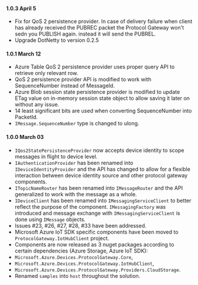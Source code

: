 #### 1.0.3 April 5
- Fix for QoS 2 persistence provider. In case of delivery failure when client has already received the PUBREC packet the Protocol Gateway won't sedn you PUBLISH again. instead it will send the PUBREL.
- Upgrade DotNetty to version 0.2.5

#### 1.0.1 March 12
- Azure Table QoS 2 persistence provider uses proper query API to retrieve only relevant row.
- QoS 2 persistence provider API is modified to work with SequenceNumber instead of MessageId.
- Azure Blob session state persistence provider is modified to update ETag value on in-memory session state object to allow saving it later on without any issue.
- 14 least significant bits are used when converting SequenceNumber into PacketId.
- `IMessage.SequenceNumber` type is changed to ulong.

#### 1.0.0 March 03
- `IQos2StatePersistenceProvider` now accepts device identity to scope messages in flight to device level.
- `IAuthenticationProvider` has been renamed into `IDeviceIdentityProvider` and the API has changed to allow for a flexible interaction between device identity source and other protocol gateway components.
- `ITopicNameRouter` has been renamed into `IMessageRouter` and the API generalized to work with the message as a whole.
- `IDeviceClient` has been renamed into `IMessagingServiceClient` to better reflect the purpose of the component. `IMessagingFactory` was introduced and message exchange with `IMessagingServiceClient` is done using `IMessage` objects.
- Issues #23, #26, #27, #28, #33 have been addressed.
- Microsoft Azure IoT SDK specific components have been moved to `ProtocolGateway.IotHubClient` project.
- Components are now released as 3 nuget packages according to certain dependencies (Azure Storage, Azure IoT SDK):
 - `Microsoft.Azure.Devices.ProtocolGateway.Core`,
 - `Microsoft.Azure.Devices.ProtocolGateway.IotHubClient`,
 - `Microsoft.Azure.Devices.ProtocolGateway.Providers.CloudStorage`.
- Renamed `samples` into `host` throughout the solution.
